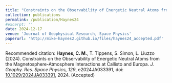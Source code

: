 ```yaml
---
title: "Constraints on the Observability of Energetic Neutral Atoms from the Magnetosphere-Atmosphere Interactions at Callisto and Europa"
collection: publications
permalink: /publication/Haynes24
#excerpt: ''
date: 2024-12-17
venue: 'Journal of Geophysical Research, Space Physics'
paperurl: 'http://mike-haynes2.github.io/files/haynes24_accepted.pdf'
---
```


Recommended citation: **Haynes, C. M.**, T. Tippens, S. Simon, L. Liuzzo (2024). Constraints on the Observability of Energetic Neutral Atoms from the Magnetosphere-Atmosphere Interactions at Callisto and Europa. <i>J. Geophy. Res. Space Physics, 129</i>, e2024JA033391, doi: [10.1029/2024JA033391](https://agupubs.onlinelibrary.wiley.com/doi/full/10.1029/2024JA033391), 2024. (Accepted)
